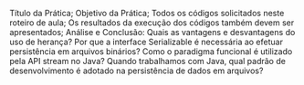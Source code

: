 Título da Prática;
Objetivo da Prática;
Todos os códigos solicitados neste roteiro de aula;	
Os resultados da execução dos códigos também devem ser apresentados;
Análise e Conclusão:
Quais as vantagens e desvantagens do uso de herança?
Por que a interface Serializable é necessária ao efetuar persistência em arquivos
binários?
Como o paradigma funcional é utilizado pela API stream no Java?
Quando trabalhamos com Java, qual padrão de desenvolvimento é adotado na
persistência de dados em arquivos?

